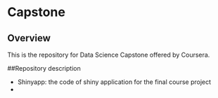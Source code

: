 # Capstone

## Overview
This is the repository for Data Science Capstone offered by Coursera.

##Repository description
- Shinyapp: the code of shiny application for the final course project 
- 

